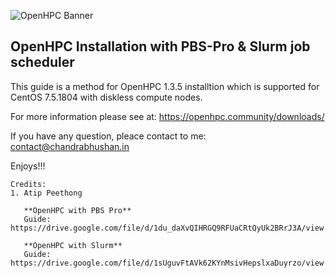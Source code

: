![OpenHPC Banner](https://repository-images.githubusercontent.com/156569976/556be300-746a-11e9-976f-abad06787c0f)

## OpenHPC Installation with PBS-Pro & Slurm job scheduler

This guide is a method for OpenHPC 1.3.5 installtion which is supported for CentOS 7.5.1804 with diskless compute nodes.

For more information please see at: https://openhpc.community/downloads/

If you have any question, pleace contact to me: contact@chandrabhushan.in

Enjoys!!!

```
Credits: 
1. Atip Peethong

   **OpenHPC with PBS Pro** 
   Guide: https://drive.google.com/file/d/1du_daXvQIHRGQ9RFUaCRtQyUk2BRrJ3A/view

   **OpenHPC with Slurm** 
   Guide: https://drive.google.com/file/d/1sUguvFtAVk62KYnMsivHepslxaDuyrzo/view
```
